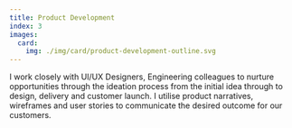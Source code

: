 ```yaml
---
title: Product Development
index: 3
images:
  card:
    img: ./img/card/product-development-outline.svg
---
```

I work closely with UI/UX Designers, Engineering colleagues to nurture opportunities through the ideation process from the initial idea through to design, delivery and customer launch. I utilise product narratives, wireframes and user stories to communicate the desired outcome for our customers.
